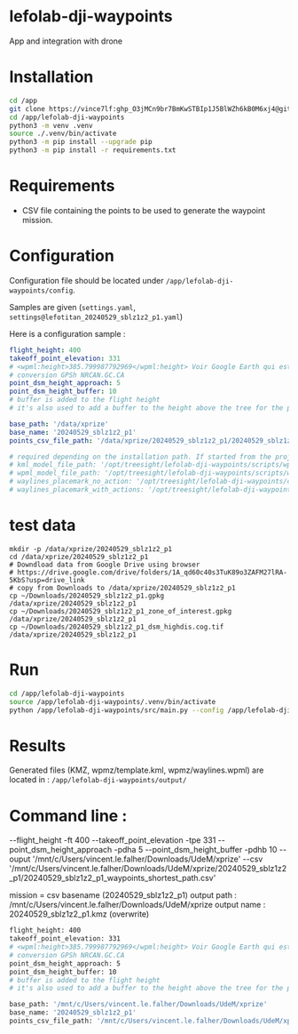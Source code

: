 # lefolab-dji-waypoints

App and integration with drone

# Installation

```bash
cd /app
git clone https://vince7lf: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@github.com/vincelf-IVADO/lefolab-dji-waypoints.git
cd /app/lefolab-dji-waypoints
python3 -m venv .venv
source ./.venv/bin/activate
python3 -m pip install --upgrade pip
python3 -m pip install -r requirements.txt
```

# Requirements

- CSV file containing the points to be used to generate the waypoint mission.

# Configuration

Configuration file should be located under `/app/lefolab-dji-waypoints/config`. 

Samples are given (`settings.yaml`, `settings@lefotitan_20240529_sblz1z2_p1.yaml`)

Here is a configuration sample : 

```yaml
flight_height: 400
takeoff_point_elevation: 331
# <wpml:height>385.799987792969</wpml:height> Voir Google Earth qui est altitude orthométrique
# conversion GPSh NRCAN.GC.CA
point_dsm_height_approach: 5
point_dsm_height_buffer: 10
# buffer is added to the flight height
# it's also used to add a buffer to the height above the tree for the picture

base_path: '/data/xprize'
base_name: '20240529_sblz1z2_p1'
points_csv_file_path: '/data/xprize/20240529_sblz1z2_p1/20240529_sblz1z2_p1_waypoints_shortest_path.csv'

# required depending on the installation path. If started from the project folder, no need as defaujlt is relative to project folder.
# kml_model_file_path: '/opt/treesight/lefolab-dji-waypoints/scripts/wpml/model/Waypoint2/wpmz/template.kml'
# wpml_model_file_path: '/opt/treesight/lefolab-dji-waypoints/scripts/wpml/model/Waypoint2/wpmz/waylines.wpml'
# waylines_placemark_no_action: '/opt/treesight/lefolab-dji-waypoints/config/waylines_placemark_no_action.json'
# waylines_placemark_with_actions: '/opt/treesight/lefolab-dji-waypoints/config/waylines_placemark_with_action.json'
```

# test data
```
mkdir -p /data/xprize/20240529_sblz1z2_p1
cd /data/xprize/20240529_sblz1z2_p1
# Downdload data from Google Drive using browser
# https://drive.google.com/drive/folders/1A_qd60c40s3TuK89o3ZAFM27lRA-5KbS?usp=drive_link
# copy from Downloads to /data/xprize/20240529_sblz1z2_p1
cp ~/Downloads/20240529_sblz1z2_p1.gpkg /data/xprize/20240529_sblz1z2_p1
cp ~/Downloads/20240529_sblz1z2_p1_zone_of_interest.gpkg /data/xprize/20240529_sblz1z2_p1
cp ~/Downloads/20240529_sblz1z2_p1_dsm_highdis.cog.tif /data/xprize/20240529_sblz1z2_p1
```

# Run

```bash
cd /app/lefolab-dji-waypoints
source /app/lefolab-dji-waypoints/.venv/bin/activate
python /app/lefolab-dji-waypoints/src/main.py --config /app/lefolab-dji-waypoints/config/settings@lefotitan_20240529_sblz1z2_p1.yaml
```
# Results 

Generated files (KMZ, wpmz/template.kml, wpmz/waylines.wpml) are located in :
`/app/lefolab-dji-waypoints/output/`


# Command line : 

--flight_height -ft 400 --takeoff_point_elevation -tpe 331 --point_dsm_height_approach -pdha 5 --point_dsm_height_buffer -pdhb 10 --ouput '/mnt/c/Users/vincent.le.falher/Downloads/UdeM/xprize' --csv '/mnt/c/Users/vincent.le.falher/Downloads/UdeM/xprize/20240529_sblz1z2_p1/20240529_sblz1z2_p1_waypoints_shortest_path.csv' 

mission = csv basename (20240529_sblz1z2_p1)
output path : /mnt/c/Users/vincent.le.falher/Downloads/UdeM/xprize
output name : 20240529_sblz1z2_p1.kmz (overwrite)

```bash
flight_height: 400
takeoff_point_elevation: 331
# <wpml:height>385.799987792969</wpml:height> Voir Google Earth qui est altitude orthométrique
# conversion GPSh NRCAN.GC.CA
point_dsm_height_approach: 5
point_dsm_height_buffer: 10
# buffer is added to the flight height
# it's also used to add a buffer to the height above the tree for the picture

base_path: '/mnt/c/Users/vincent.le.falher/Downloads/UdeM/xprize'
base_name: '20240529_sblz1z2_p1'
points_csv_file_path: '/mnt/c/Users/vincent.le.falher/Downloads/UdeM/xprize/20240529_sblz1z2_p1/20240529_sblz1z2_p1_waypoints_shortest_path.csv'
```
